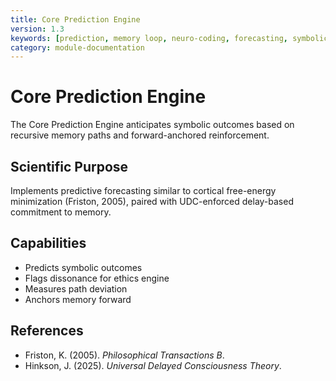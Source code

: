```yaml
---
title: Core Prediction Engine
version: 1.3
keywords: [prediction, memory loop, neuro-coding, forecasting, symbolic cognition, UDC]
category: module-documentation
---
```


# Core Prediction Engine

The Core Prediction Engine anticipates symbolic outcomes based on recursive memory paths and forward-anchored reinforcement.

## Scientific Purpose

Implements predictive forecasting similar to cortical free-energy minimization (Friston, 2005), paired with UDC-enforced delay-based commitment to memory.

## Capabilities

- Predicts symbolic outcomes
- Flags dissonance for ethics engine
- Measures path deviation
- Anchors memory forward

## References

- Friston, K. (2005). *Philosophical Transactions B*.
- Hinkson, J. (2025). *Universal Delayed Consciousness Theory*.
